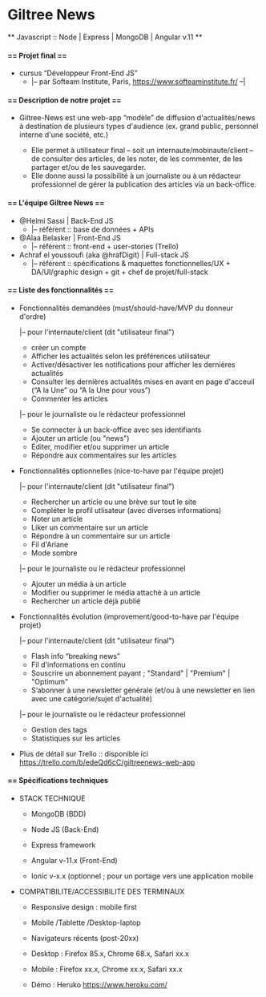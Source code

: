 # Giltree News
** Javascript :: Node | Express | MongoDB | Angular v.11 **

#### == Projet final ==
* cursus “Développeur Front-End JS”
    * |– par Softeam Institute, Paris, https://www.softeaminstitute.fr/ –|


#### == Description de notre projet ==
* Giltree-News est une web-app “modèle” de diffusion d'actualités/news à destination de plusieurs types d'audience (ex. grand public, personnel interne d'une société, etc.)

    * Elle permet à utilisateur final – soit un internaute/mobinaute/client – de consulter des articles, de les noter, de les commenter, de les partager et/ou de les sauvegarder.
    * Elle donne aussi la possibilité à un journaliste ou à un rédacteur professionnel de gérer la publication des articles via un back-office. 


#### == L'équipe Giltree News ==
* @Helmi Sassi | Back-End JS
    * |– référent :: base de données + APIs
* @Alaa Belasker | Front-End JS
    * |– référent :: front-end + user-stories (Trello)
* Achraf el youssoufi (aka @hrafDigit) | Full-stack JS
    * |– référent :: spécifications & maquettes fonctionnelles/UX + DA/UI/graphic design + git + chef de projet/full-stack


#### == Liste des fonctionnalités ==

* Fonctionnalités demandées (must/should-have/MVP du donneur d'ordre)

    |– pour l'internaute/client (dit "utilisateur final")
    * créer un compte
    * Afficher les actualités selon les préférences utilisateur
    * Activer/désactiver les notifications pour afficher les dernières actualités
    * Consulter les dernières actualités mises en avant en page d'acceuil (“A la Une” ou “A la Une pour vous”)
    * Commenter les articles

    |– pour le journaliste ou le rédacteur professionnel
    * Se connecter à un back-office avec ses identifiants
    * Ajouter un article (ou "news")
    * Éditer, modifier et/ou supprimer un article 
    * Répondre aux commentaires sur les articles


* Fonctionnalités optionnelles (nice-to-have par l'équipe projet)

    |– pour l'internaute/client (dit "utilisateur final")
    * Rechercher un article ou une brève sur tout le site 
    * Compléter le profil utlisateur (avec diverses informations)
    * Noter un article
    * Liker un commentaire sur un article 
    * Répondre à un commentaire sur un article
    * Fil d'Ariane
    * Mode sombre

    |– pour le journaliste ou le rédacteur professionnel
    * Ajouter un média à un article 
    * Modifier ou supprimer le média attaché à un article
    * Rechercher un article déjà publié


* Fonctionnalités évolution (improvement/good-to-have par l'équipe projet)

    |– pour l'internaute/client (dit "utilisateur final")
    * Flash info “breaking news”
    * Fil d'informations en continu 
    * Souscrire un abonnement payant ; "Standard" | "Premium" | "Optimum"
    * S’abonner à une newsletter générale (et/ou à une newsletter en lien avec une catégorie/sujet d'actualité)

    |– pour le journaliste ou le rédacteur professionnel
    * Gestion des tags
    * Statistiques sur les articles 


* Plus de détail sur Trello :: disponible ici https://trello.com/b/edeQd6cC/giltreenews-web-app


#### == Spécifications techniques


* STACK TECHNIQUE

    * MongoDB (BDD)

    * Node JS (Back-End)
    * Express framework

    * Angular v-11.x (Front-End)
    * Ionic v-x.x (optionnel ; pour un portage vers une application mobile


* COMPATIBILITE/ACCESSIBILITE DES TERMINAUX

    * Responsive design : mobile first
    * Mobile /Tablette /Desktop-laptop

    * Navigateurs récents (post-20xx)
	* Desktop : Firefox 85.x, Chrome 68.x, Safari xx.x
	* Mobile : Firefox xx.x, Chrome xx.x, Safari xx.x

    * Démo : Heruko https://www.heroku.com/